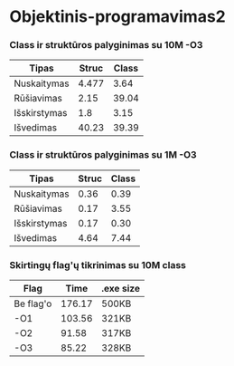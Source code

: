 # Objektinis-programavimas2

### Class ir struktūros palyginimas su 10M -O3
| Tipas       | Struc      | Class       |
|-------------|------------|-------------|
| Nuskaitymas | 4.477      | 3.64        |
| Rūšiavimas  | 2.15       | 39.04       |
| Išskirstymas| 1.8        | 3.15        |
| Išvedimas   | 40.23      | 39.39       |

### Class ir struktūros palyginimas su 1M -O3
| Tipas       | Struc      | Class       |
|-------------|------------|-------------|
| Nuskaitymas | 0.36       | 0.39        |
| Rūšiavimas  | 0.17       | 3.55        |
| Išskirstymas| 0.17       | 0.30        |
| Išvedimas   | 4.64       | 7.44        |

### Skirtingų flag'ų tikrinimas su 10M class
| Flag        | Time       |   .exe size |
|-------------|------------|-------------|
| Be flag'o   | 176.17     | 500KB       |
| -O1         | 103.56     | 321KB       |
| -O2         | 91.58      | 317KB       |
| -O3         | 85.22      | 328KB       |
